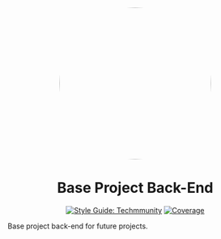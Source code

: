 <div align="center">

<img src="" style="border-radius:50%" width="300" height="300" alt="">

# Base Project Back-End

[![Style Guide: Techmmunity](https://img.shields.io/badge/style%20guide-TECHMMUNITY-01d2ce?style=for-the-badge)](https://github.com/techmmunity/eslint-config)
[![Coverage](https://img.shields.io/coveralls/github/andreiduque/base-project-backend/master?style=for-the-badge)](https://coveralls.io/github/andreiduque/base-project-backend?branch=master)

</div>

Base project back-end for future projects.
